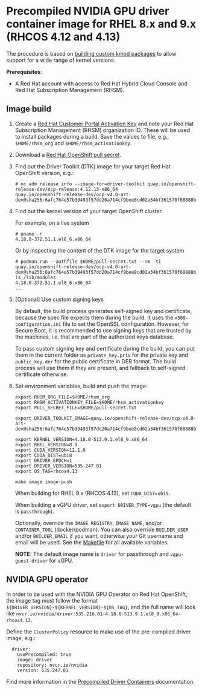 # Precompiled NVIDIA GPU driver container image for RHEL 8.x and 9.x (RHCOS 4.12 and 4.13)

The procedure is based on [building custom kmod packages](https://github.com/NVIDIA/yum-packaging-precompiled-kmod) to allow support for a wide range of kernel versions.

**Prerequisites**:

* A Red Hat account with access to Red Hat Hybrid Cloud Console and Red Hat Subscription Management (RHSM).

## Image build

1. Create a [Red Hat Customer Portal Activation Key](https://access.redhat.com/articles/1378093) and note your Red Hat Subscription Management (RHSM) organization ID. These will be used to install packages during a build. Save the values to file, e.g., `$HOME/rhsm_org` and `$HOME/rhsm_activationkey`.

2. Download a [Red Hat OpenShift pull secret](https://access.redhat.com/documentation/en-us/openshift_cluster_manager/2023/html/managing_clusters/assembly-managing-clusters#downloading_and_updating_pull_secrets).

3. Find out the Driver Toolkit (DTK) image for your target Red Hat OpenShift version, e.g.:

    ```
    # oc adm release info --image-for=driver-toolkit quay.io/openshift-release-dev/ocp-release:4.12.13-x86_64
    quay.io/openshift-release-dev/ocp-v4.0-art-dev@sha256:6afc764e57b39493f57dd20a714cf9bee8cd02a34bf361570f68888b4af753ad
    ```

4. Find out the kernel version of your target OpenShift cluster.

    For example, on a live system

    ```
    # uname -r
    4.18.0-372.51.1.el8_6.x86_64
    ```

    Or by inspecting the content of the DTK image for the target system

    ```
    # podman run --authfile $HOME/pull-secret.txt --rm -ti quay.io/openshift-release-dev/ocp-v4.0-art-dev@sha256:6afc764e57b39493f57dd20a714cf9bee8cd02a34bf361570f68888b4af753ad ls /lib/modules
    4.18.0-372.51.1.el8_6.x86_64
    ...
    ```

5. [Optional] Use custom signing keys

   By default, the build process generates self-signed key and certificate,
   because the spec file expects them during the build. It uses the
   `x509-configuration.ini` file to set the OpenSSL configuration. However,
   for Secure Boot, it is recommended to use signing keys that are trusted by
   the machines, i.e. that are part of the authorized keys database.

   To pass custom signing key and certificate during the build, you can put
   them in the current folder as `private_key.priv` for the private key and
   `public_key.der` for the public certificate in DER format. The build process
   will use them if they are present, and fallback to self-signed certificate
   otherwise.

6. Set environment variables, build and push the image:

    ```
    export RHSM_ORG_FILE=$HOME/rhsm_org
    export RHSM_ACTIVATIONKEY_FILE=$HOME/rhsm_activationkey
    export PULL_SECRET_FILE=$HOME/pull-secret.txt

    export DRIVER_TOOLKIT_IMAGE=quay.io/openshift-release-dev/ocp-v4.0-art-dev@sha256:6afc764e57b39493f57dd20a714cf9bee8cd02a34bf361570f68888b4af753ad

    export KERNEL_VERSION=4.18.0-513.9.1.el8_9.x86_64
    export RHEL_VERSION=8.9
    export CUDA_VERSION=12.1.0
    export CUDA_DIST=ubi8
    export DRIVER_EPOCH=1
    export DRIVER_VERSION=535.247.01
    export OS_TAG=rhcos4.13

    make image image-push
    ```

    When building for RHEL 9.x (RHCOS 4.13), set `CUDA_DIST=ubi9`.

    When building a vGPU driver, set `export DRIVER_TYPE=vgpu` (the default is `passthrough`).

    Optionally, override the `IMAGE_REGISTRY`, `IMAGE_NAME`, and/or `CONTAINER_TOOL` (docker/podman). You can also override `BUILDER_USER` and/or `BUILDER_EMAIL` if you want, otherwise your Git username and email will be used. See the [Makefile](Makefile) for all available variables.

    **NOTE:** The default image name is `driver` for passthrough and `vgpu-guest-driver` for vGPU.

## NVIDIA GPU operator

In order to be used with the NVIDIA GPU Operator on Red Hat OpenShift, the image tag must follow the format `${DRIVER_VERSION}-${KERNEL_VERSION}-${OS_TAG}`, and the full name will look like `nvcr.io/nvidia/driver:535.216.01-4.18.0-513.9.1.el8_9.x86_64-rhcos4.13`.


Define the `ClusterPolicy` resource to make use of the pre-compiled driver image, e.g.:

```
  driver:
    usePrecompiled: true
    image: driver
    repository: nvcr.io/nvidia
    version: 535.247.01
```

Find more information in the [Precompiled Driver Containers](https://docs.nvidia.com/datacenter/cloud-native/gpu-operator/latest/precompiled-drivers.html) documentation.

